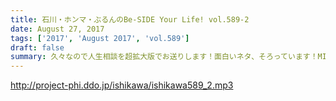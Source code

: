 ```yaml
---
title: 石川・ホンマ・ぶるんのBe-SIDE Your Life! vol.589-2
date: August 27, 2017
tags: ['2017', 'August 2017', 'vol.589']
draft: false
summary: 久々なので人生相談を超拡大版でお送りします！面白いネタ、そろっています！MIURA
---
```


http://project-phi.ddo.jp/ishikawa/ishikawa589_2.mp3
